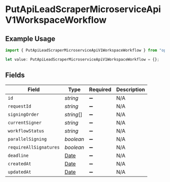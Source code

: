 # PutApiLeadScraperMicroserviceApiV1WorkspaceWorkflow

## Example Usage

```typescript
import { PutApiLeadScraperMicroserviceApiV1WorkspaceWorkflow } from "oppulence-backend-sdk/models/operations";

let value: PutApiLeadScraperMicroserviceApiV1WorkspaceWorkflow = {};
```

## Fields

| Field                                                                                         | Type                                                                                          | Required                                                                                      | Description                                                                                   |
| --------------------------------------------------------------------------------------------- | --------------------------------------------------------------------------------------------- | --------------------------------------------------------------------------------------------- | --------------------------------------------------------------------------------------------- |
| `id`                                                                                          | *string*                                                                                      | :heavy_minus_sign:                                                                            | N/A                                                                                           |
| `requestId`                                                                                   | *string*                                                                                      | :heavy_minus_sign:                                                                            | N/A                                                                                           |
| `signingOrder`                                                                                | *string*[]                                                                                    | :heavy_minus_sign:                                                                            | N/A                                                                                           |
| `currentSigner`                                                                               | *string*                                                                                      | :heavy_minus_sign:                                                                            | N/A                                                                                           |
| `workflowStatus`                                                                              | *string*                                                                                      | :heavy_minus_sign:                                                                            | N/A                                                                                           |
| `parallelSigning`                                                                             | *boolean*                                                                                     | :heavy_minus_sign:                                                                            | N/A                                                                                           |
| `requireAllSignatures`                                                                        | *boolean*                                                                                     | :heavy_minus_sign:                                                                            | N/A                                                                                           |
| `deadline`                                                                                    | [Date](https://developer.mozilla.org/en-US/docs/Web/JavaScript/Reference/Global_Objects/Date) | :heavy_minus_sign:                                                                            | N/A                                                                                           |
| `createdAt`                                                                                   | [Date](https://developer.mozilla.org/en-US/docs/Web/JavaScript/Reference/Global_Objects/Date) | :heavy_minus_sign:                                                                            | N/A                                                                                           |
| `updatedAt`                                                                                   | [Date](https://developer.mozilla.org/en-US/docs/Web/JavaScript/Reference/Global_Objects/Date) | :heavy_minus_sign:                                                                            | N/A                                                                                           |